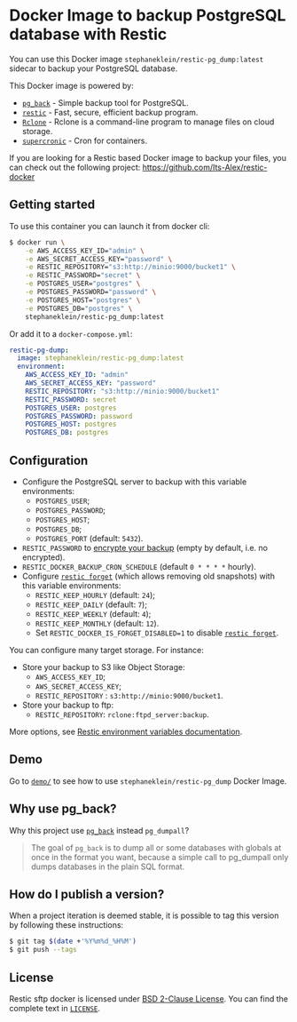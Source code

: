 # Docker Image to backup PostgreSQL database with Restic

You can use this Docker image `stephaneklein/restic-pg_dump:latest` sidecar to backup your PostgreSQL database.

This Docker image is powered by:

- [`pg_back`](https://github.com/orgrim/pg_back/) - Simple backup tool for PostgreSQL.
- [`restic`](https://github.com/restic/restic/) - Fast, secure, efficient backup program.
- [`Rclone`](https://rclone.org/) - Rclone is a command-line program to manage files on cloud storage.
- [`supercronic`](https://github.com/aptible/supercronic) - Cron for containers.

If you are looking for a Restic based Docker image to backup your files, you can check out the following project: https://github.com/Its-Alex/restic-docker


## Getting started

To use this container you can launch it from docker cli:

```sh
$ docker run \
    -e AWS_ACCESS_KEY_ID="admin" \
    -e AWS_SECRET_ACCESS_KEY="password" \
    -e RESTIC_REPOSITORY="s3:http://minio:9000/bucket1" \
    -e RESTIC_PASSWORD="secret" \
    -e POSTGRES_USER="postgres" \
    -e POSTGRES_PASSWORD="password" \
    -e POSTGRES_HOST="postgres" \
    -e POSTGRES_DB="postgres" \
    stephaneklein/restic-pg_dump:latest
```

Or add it to a `docker-compose.yml`:

```yaml
restic-pg-dump:
  image: stephaneklein/restic-pg_dump:latest
  environment:
    AWS_ACCESS_KEY_ID: "admin"
    AWS_SECRET_ACCESS_KEY: "password"
    RESTIC_REPOSITORY: "s3:http://minio:9000/bucket1"
    RESTIC_PASSWORD: secret
    POSTGRES_USER: postgres
    POSTGRES_PASSWORD: password
    POSTGRES_HOST: postgres
    POSTGRES_DB: postgres
```

## Configuration

- Configure the PostgreSQL server to backup with this variable environments:
  - `POSTGRES_USER`;
  - `POSTGRES_PASSWORD`;
  - `POSTGRES_HOST`;
  - `POSTGRES_DB`;
  - `POSTGRES_PORT` (default: `5432`).
- `RESTIC_PASSWORD` to [encrypte your backup](https://restic.readthedocs.io/en/latest/faq.html#how-can-i-specify-encryption-passwords-automatically) (empty by default, i.e. no encrypted).
- `RESTIC_DOCKER_BACKUP_CRON_SCHEDULE` (default `0 * * * *` hourly).
- Configure [`restic forget`](https://restic.readthedocs.io/en/latest/060_forget.html#) (which allows removing old snapshots) with this variable environments:
  - `RESTIC_KEEP_HOURLY` (default: `24`);
  - `RESTIC_KEEP_DAILY` (default: `7`);
  - `RESTIC_KEEP_WEEKLY`  (default: `4`);
  - `RESTIC_KEEP_MONTHLY` (default: `12`).
  - Set `RESTIC_DOCKER_IS_FORGET_DISABLED=1` to disable [`restic forget`](https://restic.readthedocs.io/en/latest/060_forget.html).

You can configure many target storage. For instance:

- Store your backup to S3 like Object Storage:
  - `AWS_ACCESS_KEY_ID`;
  - `AWS_SECRET_ACCESS_KEY`;
  - `RESTIC_REPOSITORY` : `s3:http://minio:9000/bucket1`.
- Store your backup to ftp:
  - `RESTIC_REPOSITORY`: `rclone:ftpd_server:backup`.

More options, see [Restic environment variables documentation](https://restic.readthedocs.io/en/stable/040_backup.html#environment-variables).

## Demo

Go to [`demo/`](demo/) to see how to use `stephaneklein/restic-pg_dump` Docker Image.

## Why use pg_back?

Why this project use [`pg_back`](https://github.com/orgrim/pg_back/) instead `pg_dumpall`?

> The goal of `pg_back` is to dump all or some databases with globals at once in the format you want, because a simple call to pg_dumpall only dumps databases in the plain SQL format.


## How do I publish a version?

When a project iteration is deemed stable, it is possible to tag this version by following these instructions:

```sh
$ git tag $(date +'%Y%m%d_%H%M')
$ git push --tags
```

## License

Restic sftp docker is licensed under [BSD 2-Clause License](https://opensource.org/licenses/BSD-2-Clause). You can find the
complete text in [`LICENSE`](LICENSE).
